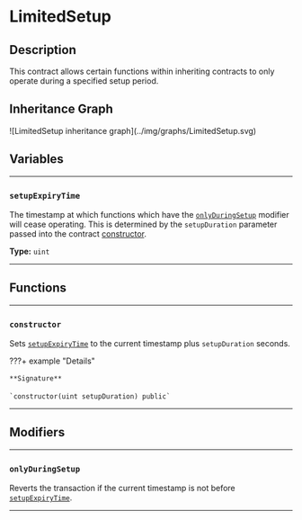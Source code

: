 # LimitedSetup

## Description

This contract allows certain functions within inheriting contracts to only operate during a specified setup period.

<section-sep />

## Inheritance Graph

<inheritance-graph>
    ![LimitedSetup inheritance graph](../img/graphs/LimitedSetup.svg)
</inheritance-graph>

<section-sep />

## Variables

---

### `setupExpiryTime`

The timestamp at which functions which have the [`onlyDuringSetup`](#onlyduringsetup) modifier will cease operating. This is determined by the `setupDuration` parameter passed into the contract [constructor](#constructor).

**Type:** `uint`

---

<section-sep />

## Functions

---

### `constructor`

Sets [`setupExpiryTime`](#setupexpirytime) to the current timestamp plus `setupDuration` seconds.

???+ example "Details"

    **Signature**
    
    `constructor(uint setupDuration) public`

---

<section-sep />

## Modifiers

---

### `onlyDuringSetup`

Reverts the transaction if the current timestamp is not before [`setupExpiryTime`](#setupexpirytime).

---

<section-sep />
